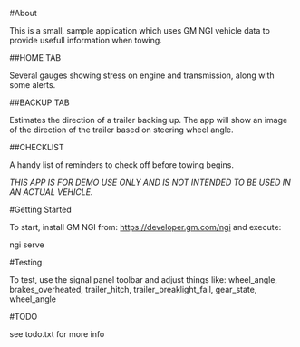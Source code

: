 #About

This is a small, sample application which uses GM NGI vehicle data to provide usefull information when towing.

##HOME TAB

Several gauges showing stress on engine and transmission, along with some alerts.

##BACKUP TAB

Estimates the direction of a trailer backing up. The app will show an image of the direction of the trailer based on steering wheel angle.

##CHECKLIST

A handy list of reminders to check off before towing begins.

*THIS APP IS FOR DEMO USE ONLY AND IS NOT INTENDED TO BE USED IN AN ACTUAL VEHICLE.*

#Getting Started

To start, install GM NGI from: https://developer.gm.com/ngi and execute:

ngi serve

#Testing

To test, use the signal panel toolbar and adjust things like: wheel_angle, brakes_overheated, trailer_hitch, trailer_breaklight_fail, gear_state, wheel_angle

#TODO

see todo.txt for more info